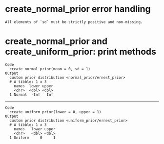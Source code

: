 # create_normal_prior error handling

    All elements of `sd` must be strictly positive and non-missing.

# create_normal_prior and create_uniform_prior: print methods

    Code
      create_normal_prior(mean = 0, sd = 1)
    Output
      custom prior distribution <normal_prior/ernest_prior>
      # A tibble: 1 x 3
        names  lower upper
        <chr>  <dbl> <dbl>
      1 Normal  -Inf   Inf

---

    Code
      create_uniform_prior(lower = 0, upper = 1)
    Output
      custom prior distribution <uniform_prior/ernest_prior>
      # A tibble: 1 x 3
        names   lower upper
        <chr>   <dbl> <dbl>
      1 Uniform     0     1

